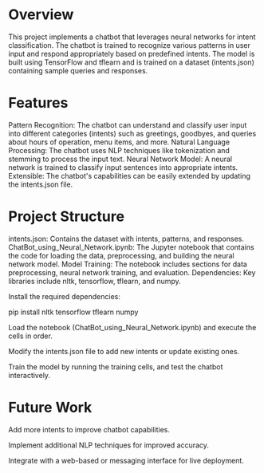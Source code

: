 # Overview
This project implements a chatbot that leverages neural networks for intent classification. The chatbot is trained to recognize various patterns in user input and respond appropriately based on predefined intents. The model is built using TensorFlow and tflearn and is trained on a dataset (intents.json) containing sample queries and responses.

# Features
Pattern Recognition: The chatbot can understand and classify user input into different categories (intents) such as greetings, goodbyes, and queries about hours of operation, menu items, and more.
Natural Language Processing: The chatbot uses NLP techniques like tokenization and stemming to process the input text.
Neural Network Model: A neural network is trained to classify input sentences into appropriate intents.
Extensible: The chatbot's capabilities can be easily extended by updating the intents.json file.
# Project Structure
intents.json: Contains the dataset with intents, patterns, and responses.
ChatBot_using_Neural_Network.ipynb: The Jupyter notebook that contains the code for loading the data, preprocessing, and building the neural network model.
Model Training: The notebook includes sections for data preprocessing, neural network training, and evaluation.
Dependencies: Key libraries include nltk, tensorflow, tflearn, and numpy.

Install the required dependencies:

pip install nltk tensorflow tflearn numpy

Load the notebook (ChatBot_using_Neural_Network.ipynb) and execute the cells in order.

Modify the intents.json file to add new intents or update existing ones.

Train the model by running the training cells, and test the chatbot interactively.

# Future Work
Add more intents to improve chatbot capabilities.

Implement additional NLP techniques for improved accuracy.

Integrate with a web-based or messaging interface for live deployment.
